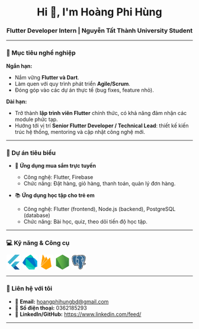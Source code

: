 <h1 align="center">Hi 👋, I'm Hoàng Phi Hùng</h1>
<h3 align="center">Flutter Developer Intern | Nguyễn Tất Thành University Student</h3>

---

### 🎯 Mục tiêu nghề nghiệp  

**Ngắn hạn:**  
- Nắm vững **Flutter và Dart**.  
- Làm quen với quy trình phát triển **Agile/Scrum**.  
- Đóng góp vào các dự án thực tế (bug fixes, feature nhỏ).  

**Dài hạn:**  
- Trở thành **lập trình viên Flutter** chính thức, có khả năng đảm nhận các module phức tạp.  
- Hướng tới vị trí **Senior Flutter Developer / Technical Lead**: thiết kế kiến trúc hệ thống, mentoring và cập nhật công nghệ mới.  

---

### 📂 Dự án tiêu biểu  

- 📱 **Ứng dụng mua sắm trực tuyến**  
  - Công nghệ: Flutter, Firebase  
  - Chức năng: Đặt hàng, giỏ hàng, thanh toán, quản lý đơn hàng.  

- 📚 **Ứng dụng học tập cho trẻ em**  
  - Công nghệ: Flutter (frontend), Node.js (backend), PostgreSQL (database)  
  - Chức năng: Bài học, quiz, theo dõi tiến độ học tập.  

---

### 💻 Kỹ năng & Công cụ  

<p align="left">
  <img src="https://raw.githubusercontent.com/devicons/devicon/master/icons/flutter/flutter-original.svg" alt="Flutter" width="40" height="40"/>
  <img src="https://raw.githubusercontent.com/devicons/devicon/master/icons/dart/dart-original.svg" alt="Dart" width="40" height="40"/>
  <img src="https://raw.githubusercontent.com/devicons/devicon/master/icons/firebase/firebase-plain.svg" alt="Firebase" width="40" height="40"/>
  <img src="https://raw.githubusercontent.com/devicons/devicon/master/icons/nodejs/nodejs-original.svg" alt="Node.js" width="40" height="40"/>
  <img src="https://raw.githubusercontent.com/devicons/devicon/master/icons/postgresql/postgresql-original.svg" alt="PostgreSQL" width="40" height="40"/>
</p>

---

### 💬 Liên hệ với tôi  

- 📧 **Email:** [hoangphihungbd@gmail.com](mailto:hoangphihungbd@gmail.com)  
- 📱 **Số điện thoại:** 0362185293  
- 💼 **LinkedIn/GitHub:** https://www.linkedin.com/feed/  

---
